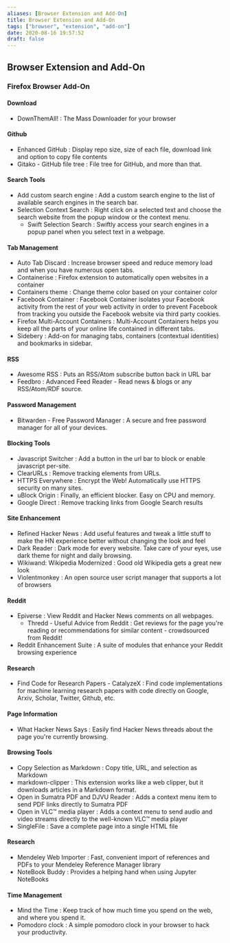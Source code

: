 ```yaml
---
aliases: [Browser Extension and Add-On]
title: Browser Extension and Add-On
tags: ["browser", "extension", "add-on"]
date: 2020-08-16 19:57:52
draft: false
---
```


## Browser Extension and Add-On

### Firefox Browser Add-On

#### Download

- DownThemAll! : The Mass Downloader for your browser

#### Github

- Enhanced GitHub : Display repo size, size of each file, download link and option to copy file contents
- Gitako - GitHub file tree : File tree for GitHub, and more than that.

#### Search Tools

- Add custom search engine : Add a custom search engine to the list of available search engines in the search bar.
- Selection Context Search : Right click on a selected text and choose the search website from the popup window or the context menu.
    - Swift Selection Search : Swiftly access your search engines in a popup panel when you select text in a webpage.

#### Tab Management

- Auto Tab Discard : Increase browser speed and reduce memory load and when you have numerous open tabs.
- Containerise : Firefox extension to automatically open websites in a container
- Containers theme : Change theme color based on your container color
- Facebook Container : Facebook Container isolates your Facebook activity from the rest of your web activity in order to prevent Facebook from tracking you outside the Facebook website via third party cookies.
- Firefox Multi-Account Containers : Multi-Account Containers helps you keep all the parts of your online life contained in different tabs.
- Sidebery : Add-on for managing tabs, containers (contextual identities) and bookmarks in sidebar.

#### RSS

- Awesome RSS : Puts an RSS/Atom subscribe button back in URL bar
- Feedbro : Advanced Feed Reader - Read news & blogs or any RSS/Atom/RDF source.

#### Password Management

- Bitwarden - Free Password Manager : A secure and free password manager for all of your devices.

#### Blocking Tools

- Javascript Switcher : Add a button in the url bar to block or enable javascript per-site.
- ClearURLs : Remove tracking elements from URLs.
- HTTPS Everywhere : Encrypt the Web! Automatically use HTTPS security on many sites.
- uBlock Origin : Finally, an efficient blocker. Easy on CPU and memory.
- Google Direct : Remove tracking links from Google Search results

#### Site Enhancement

- Refined Hacker News : Add useful features and tweak a little stuff to make the HN experience better without changing the look and feel
- Dark Reader : Dark mode for every website. Take care of your eyes, use dark theme for night and daily browsing.
- Wikiwand: Wikipedia Modernized : Good old Wikipedia gets a great new look
- Violentmonkey : An open source user script manager that supports a lot of browsers

#### Reddit

- Epiverse : View Reddit and Hacker News comments on all webpages.
    - Thredd - Useful Advice from Reddit : Get reviews for the page you're reading or recommendations for similar content - crowdsourced from Reddit!
- Reddit Enhancement Suite : A suite of modules that enhance your Reddit browsing experience

#### Research

- Find Code for Research Papers - CatalyzeX : Find code implementations for machine learning research papers with code directly on Google, Arxiv, Scholar, Twitter, Github, etc.

#### Page Information

- What Hacker News Says : Easily find Hacker News threads about the page you're currently browsing.

#### Browsing Tools

- Copy Selection as Markdown : Copy title, URL, and selection as Markdown
- markdown-clipper : This extension works like a web clipper, but it downloads articles in a Markdown format.
- Open in Sumatra PDF and DJVU Reader : Adds a context menu item to send PDF links directly to Sumatra PDF
- Open in VLC™ media player : Adds a context menu to send audio and video streams directly to the well-known VLC™ media player
- SingleFile : Save a complete page into a single HTML file

#### Research

- Mendeley Web Importer : Fast, convenient import of references and PDFs to your Mendeley Reference Manager library
- NoteBook Buddy : Provides a helping hand when using Jupyter NoteBooks

#### Time Management

- Mind the Time : Keep track of how much time you spend on the web, and where you spend it.
- Pomodoro clock : A simple pomodoro clock in your browser to hack your productivity.
